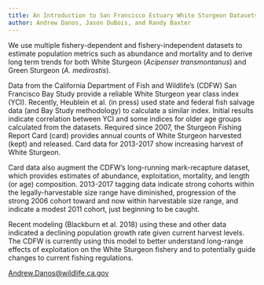 ```yaml
---
title: An Introduction to San Francisco Estuary White Sturgeon Datasets and Potential Management Uses
author: Andrew Danos, Jason DuBois, and Randy Baxter
---
```


We use multiple fishery-dependent and fishery-independent datasets to estimate population metrics such as abundance and mortality and to derive long term trends for both White Sturgeon (*Acipenser transmontanus*) and Green Sturgeon (*A. medirostis*).

Data from the California Department of Fish and Wildlife’s (CDFW) San Francisco Bay Study provide a reliable White Sturgeon year class index (YCI). Recently, Heublein et al. (in press) used state and federal fish salvage data (and Bay Study methodology) to calculate a similar index. Initial results indicate correlation between YCI and some indices for older age groups calculated from the datasets. Required since 2007, the Sturgeon Fishing Report Card (card) provides annual counts of White Sturgeon harvested (kept) and released. Card data for 2013-2017 show increasing harvest of White Sturgeon.

Card data also augment the CDFW’s long-running mark-recapture dataset, which provides estimates of abundance, exploitation, mortality, and length (or age) composition. 2013-2017 tagging data indicate strong cohorts within the legally-harvestable size range have diminished, progression of the strong 2006 cohort toward and now within harvestable size range, and indicate a modest 2011 cohort, just beginning to be caught.

Recent modeling (Blackburn et al. 2018) using these and other data indicated a declining population growth rate given current harvest levels. The CDFW is currently using this model to better understand long-range effects of exploitation on the White Sturgeon fishery and to potentially guide changes to current fishing regulations.

[Andrew.Danos@wildlife.ca.gov](mailto:Andrew.Danos@wildlife.ca.gov)
